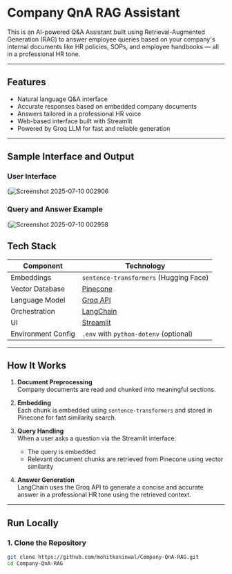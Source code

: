 # Company QnA RAG Assistant

This is an AI-powered Q&A Assistant built using Retrieval-Augmented Generation (RAG) to answer employee queries based on your company's internal documents like HR policies, SOPs, and employee handbooks — all in a professional HR tone.

---

## Features

- Natural language Q&A interface
- Accurate responses based on embedded company documents
- Answers tailored in a professional HR voice
- Web-based interface built with Streamlit
- Powered by Groq LLM for fast and reliable generation

---
## Sample Interface and Output

### User Interface
(![Screenshot 2025-07-10 002906](https://github.com/user-attachments/assets/5105dfa7-089f-49b1-9075-bd5beefac6ec)


### Query and Answer Example
(![Screenshot 2025-07-10 002958](https://github.com/user-attachments/assets/6ab36faa-97d1-460b-a80b-165a23b01f2d)



## Tech Stack

| Component            | Technology                                 |
|---------------------|--------------------------------------------|
| Embeddings          | `sentence-transformers` (Hugging Face)     |
| Vector Database     | [Pinecone](https://www.pinecone.io)        |
| Language Model      | [Groq API](https://console.groq.com/)      |
| Orchestration       | [LangChain](https://www.langchain.com/)    |
| UI                  | [Streamlit](https://streamlit.io)          |
| Environment Config  | `.env` with `python-dotenv` (optional)     |

---

## How It Works

1. **Document Preprocessing**  
   Company documents are read and chunked into meaningful sections.

2. **Embedding**  
   Each chunk is embedded using `sentence-transformers` and stored in Pinecone for fast similarity search.

3. **Query Handling**  
   When a user asks a question via the Streamlit interface:
   - The query is embedded
   - Relevant document chunks are retrieved from Pinecone using vector similarity

4. **Answer Generation**  
   LangChain uses the Groq API to generate a concise and accurate answer in a professional HR tone using the retrieved context.

---

## Run Locally

### 1. Clone the Repository

```bash
git clone https://github.com/mohitkaninwal/Company-QnA-RAG.git
cd Company-QnA-RAG
